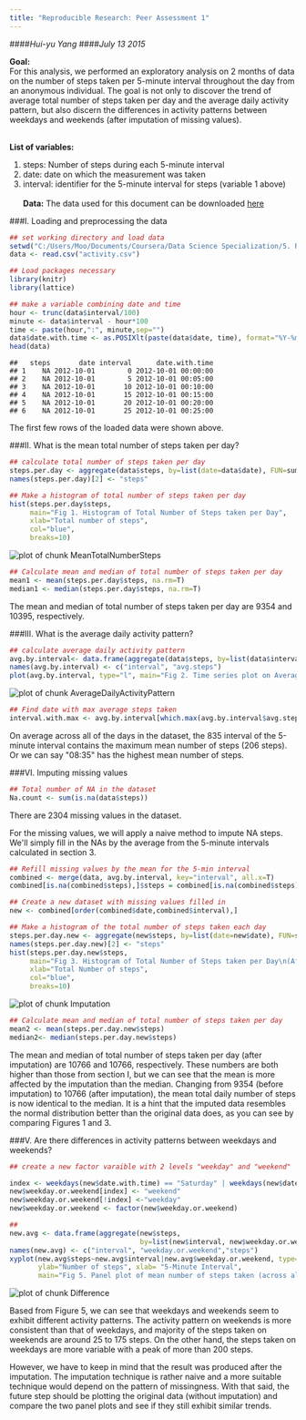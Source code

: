 ```yaml
---
title: "Reproducible Research: Peer Assessment 1"
---
```

####*Hui-yu Yang*
####*July 13 2015*

**Goal:** <br>
For this analysis, we performed an exploratory analysis on 2 months of data on the number of steps taken per 5-minute interval throughout the day from an anonymous individual. The goal is not only to discover the trend of average total number of steps taken per day and the average daily activity pattern, but also discern the differences in activity patterns between weekdays and weekends (after imputation of missing values). 
<br><br>

**List of variables:** <br>
1. steps: Number of steps during each 5-minute interval <br>
2. date: date on which the measurement was taken <br>
3. interval: identifier for the 5-minute interval for steps (variable 1 above) 
<br><br>
**Data:** The data used for this document can be downloaded [here](https://d396qusza40orc.cloudfront.net/repdata%2Fdata%2Factivity.zip)

###I. Loading and preprocessing the data 


```r
## set working directory and load data
setwd("C:/Users/Moo/Documents/Coursera/Data Science Specialization/5. Reproducible Research/RepData_PeerAssessment1")
data <- read.csv("activity.csv")

## Load packages necessary
library(knitr)
library(lattice)

## make a variable combining date and time
hour <- trunc(data$interval/100)
minute <- data$interval - hour*100
time <- paste(hour,":", minute,sep="")
data$date.with.time <- as.POSIXlt(paste(data$date, time), format="%Y-%m-%d %H:%M")
head(data)
```

```
##   steps       date interval      date.with.time
## 1    NA 2012-10-01        0 2012-10-01 00:00:00
## 2    NA 2012-10-01        5 2012-10-01 00:05:00
## 3    NA 2012-10-01       10 2012-10-01 00:10:00
## 4    NA 2012-10-01       15 2012-10-01 00:15:00
## 5    NA 2012-10-01       20 2012-10-01 00:20:00
## 6    NA 2012-10-01       25 2012-10-01 00:25:00
```

The first few rows of the loaded data were shown above. 

###II. What is the mean total number of steps taken per day? 


```r
## calculate total number of steps taken per day
steps.per.day <- aggregate(data$steps, by=list(date=data$date), FUN=sum,na.rm=T)
names(steps.per.day)[2] <- "steps"

## Make a histogram of total number of steps taken per day
hist(steps.per.day$steps, 
     main="Fig 1. Histogram of Total Number of Steps taken per Day", 
     xlab="Total number of steps", 
     col="blue", 
     breaks=10)
```

![plot of chunk MeanTotalNumberSteps](figure/MeanTotalNumberSteps-1.png) 

```r
## Calculate mean and median of total number of steps taken per day
mean1 <- mean(steps.per.day$steps, na.rm=T)
median1 <- median(steps.per.day$steps, na.rm=T)
```

The mean and median of total number of steps taken per day are 9354 and 10395, respectively. 

###III. What is the average daily activity pattern?  


```r
## calculate average daily activity pattern 
avg.by.interval<- data.frame(aggregate(data$steps, by=list(data$interval), FUN=mean, na.rm=T))
names(avg.by.interval) <- c("interval", "avg.steps")
plot(avg.by.interval, type="l", main="Fig 2. Time series plot on Average number of Steps per intervals across dates", ylab= "Average number of steps", col="blue")
```

![plot of chunk AverageDailyActivityPattern](figure/AverageDailyActivityPattern-1.png) 

```r
## Find date with max average steps taken
interval.with.max <- avg.by.interval[which.max(avg.by.interval$avg.steps),]$interval
```
On average across all of the days in the dataset, the 835 interval of the 5-minute interval contains the maximum mean number of steps (206 steps). Or we can say "08:35" has the highest mean number of steps. 

###VI. Imputing missing values


```r
## Total number of NA in the dataset
Na.count <- sum(is.na(data$steps))
```
There are 2304 missing values in the dataset. <br> 

For the missing values, we will apply a naive method to impute NA steps. We'll simply fill in the NAs by the average from the 5-minute intervals calculated in section 3. 


```r
## Refill missing values by the mean for the 5-min interval 
combined <- merge(data, avg.by.interval, key="interval", all.x=T)
combined[is.na(combined$steps),]$steps = combined[is.na(combined$steps),]$avg.steps

## Create a new dataset with missing values filled in
new <- combined[order(combined$date,combined$interval),]

## Make a histogram of the total number of steps taken each day
steps.per.day.new <- aggregate(new$steps, by=list(date=new$date), FUN=sum)
names(steps.per.day.new)[2] <- "steps"
hist(steps.per.day.new$steps, 
     main="Fig 3. Histogram of Total Number of Steps taken per Day\n(After Imputation) ", 
     xlab="Total Number of steps", 
     col="blue", 
     breaks=10)
```

![plot of chunk Imputation](figure/Imputation-1.png) 

```r
## Calculate mean and median of total number of steps taken per day
mean2 <- mean(steps.per.day.new$steps)
median2<- median(steps.per.day.new$steps)
```

The mean and median of total number of steps taken per day (after imputation) are 10766 and 10766, respectively. These numbers are both higher than those from section I, but we can see that the mean is more affected by the imputation than the median. Changing from 9354 (before imputation) to 10766 (after imputation), the mean total daily number of steps is now identical to the median. It is a hint that the imputed data resembles the normal distribution better than the original data does, as you can see by comparing Figures 1 and 3.  

###V. Are there differences in activity patterns between weekdays and weekends? 



```r
## create a new factor varaible with 2 levels "weekday" and "weekend"

index <- weekdays(new$date.with.time) == "Saturday" | weekdays(new$date.with.time) == "Sunday"
new$weekday.or.weekend[index] <- "weekend"
new$weekday.or.weekend[!index] <-"weekday"
new$weekday.or.weekend <- factor(new$weekday.or.weekend)

##
new.avg <- data.frame(aggregate(new$steps, 
                                by=list(new$interval, new$weekday.or.weekend), FUN=mean))
names(new.avg) <- c("interval", "weekday.or.weekend","steps")
xyplot(new.avg$steps~new.avg$interval|new.avg$weekday.or.weekend, type="l",
       ylab="Number of steps", xlab= "5-Minute Interval", 
       main="Fig 5. Panel plot of mean number of steps taken (across all dates)")
```

![plot of chunk Difference](figure/Difference-1.png) 

Based from Figure 5, we can see that weekdays and weekends seem to exhibit different activity patterns. The activity pattern on weekends is more consistent than that of weekdays, and majority of the steps taken on weekends are around 25 to 175 steps. On the other hand, the steps taken on weekdays are more variable with a peak of more than 200 steps. <br>

However, we have to keep in mind that the result was produced after the imputation. The imputation technique is rather naive and a more suitable technique would depend on the pattern of missingness. With that said, the future step should be plotting the original data (without imputation) and compare the two panel plots and see if they still exhibit similar trends. 

